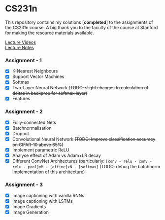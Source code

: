 # CS231n

This repository contains my solutions [**completed**] to the assignments of the CS231n course. A big thank you to the faculty of the course at Stanford for making the resource materials available.

[Lecture Videos](https://www.youtube.com/channel/UCPk8m_r6fkUSYmvgCBwq-sw/videos)  
[Lecture Notes](http://cs231n.github.io/)

### Assignment - 1 
* [x] K-Nearest Neighbours
* [x] Support Vector Machines
* [x] Softmax
* [x] Two-Layer Neural Network ~~(TODO: slight changes to calculation of deltas in backprop for softmax layer)~~
* [x] Features

### Assignment - 2
* [x] Fully-connected Nets
* [x] Batchnormalisation
* [x] Dropout
* [x] Convolutional Neural Network ~~(TODO: Improve classification accuracy on CIFAR-10 above 65%)~~
* [x] Implement parametric ReLU
* [x] Analyse effect of Adam vs Adam+LR decay
* [x] Different ConvNet Architectures (particularly: `[conv - relu - conv - relu - pool]xM - [affine]xN - [softmax]` (TODO: debug the batchnorm implementation of this architecture)

### Assignment - 3
* [x] Image captioning with vanilla RNNs
* [x] Image captioning with LSTMs
* [x] Image Gradients
* [x] Image Generation
